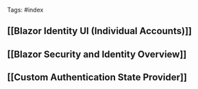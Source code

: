 Tags: #index

## [[Blazor Identity UI (Individual Accounts)]]

## [[Blazor Security and Identity Overview]]

## [[Custom Authentication State Provider]]
